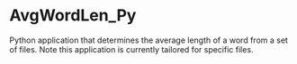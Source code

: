 # AvgWordLen_Py
Python application that determines the average length of a word from a set of files. 
Note this application is currently tailored for specific files.
